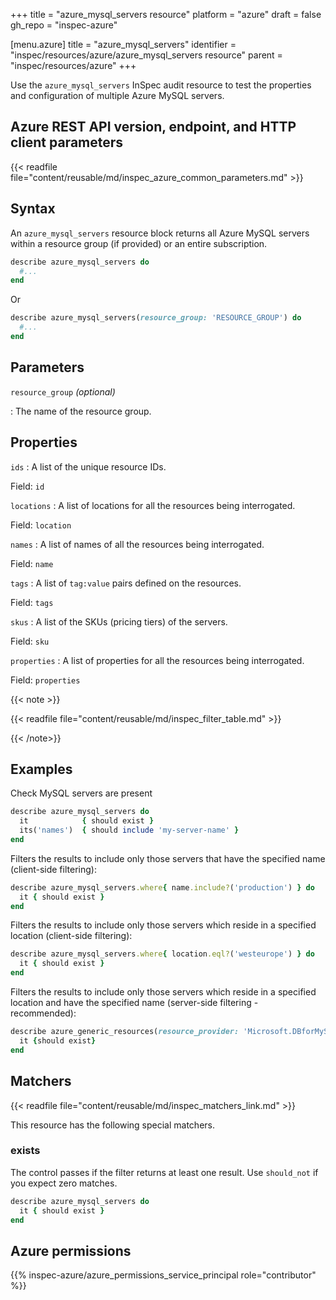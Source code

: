 +++
title = "azure_mysql_servers resource"
platform = "azure"
draft = false
gh_repo = "inspec-azure"

[menu.azure]
title = "azure_mysql_servers"
identifier = "inspec/resources/azure/azure_mysql_servers resource"
parent = "inspec/resources/azure"
+++

Use the `azure_mysql_servers` InSpec audit resource to test the properties and configuration of multiple Azure MySQL servers.

## Azure REST API version, endpoint, and HTTP client parameters

{{< readfile file="content/reusable/md/inspec_azure_common_parameters.md" >}}

## Syntax

An `azure_mysql_servers` resource block returns all Azure MySQL servers within a resource group (if provided) or an entire subscription.

```ruby
describe azure_mysql_servers do
  #...
end
```

Or

```ruby
describe azure_mysql_servers(resource_group: 'RESOURCE_GROUP') do
  #...
end
```

## Parameters

`resource_group` _(optional)_

: The name of the resource group.

## Properties

`ids`
: A list of the unique resource IDs.

  Field: `id`

`locations`
: A list of locations for all the resources being interrogated.

  Field: `location`

`names`
: A list of names of all the resources being interrogated.

  Field: `name`

`tags`
: A list of `tag:value` pairs defined on the resources.

  Field: `tags`

`skus`
: A list of the SKUs (pricing tiers) of the servers.

  Field: `sku`

`properties`
: A list of properties for all the resources being interrogated.

  Field: `properties`

{{< note >}}

{{< readfile file="content/reusable/md/inspec_filter_table.md" >}}

{{< /note>}}

## Examples

Check MySQL servers are present

```ruby
describe azure_mysql_servers do
  it            { should exist }
  its('names')  { should include 'my-server-name' }
end
```

Filters the results to include only those servers that have the specified name (client-side filtering):

```ruby
describe azure_mysql_servers.where{ name.include?('production') } do
  it { should exist }
end
```

Filters the results to include only those servers which reside in a specified location (client-side filtering):

```ruby
describe azure_mysql_servers.where{ location.eql?('westeurope') } do
  it { should exist }
end
```

Filters the results to include only those servers which reside in a specified location and have the specified name (server-side filtering - recommended):

```ruby
describe azure_generic_resources(resource_provider: 'Microsoft.DBforMySQL/servers', substring_of_name: 'production', location: 'westeurope') do
  it {should exist}
end
```

## Matchers

{{< readfile file="content/reusable/md/inspec_matchers_link.md" >}}

This resource has the following special matchers.

### exists

The control passes if the filter returns at least one result. Use `should_not` if you expect zero matches.

```ruby
describe azure_mysql_servers do
  it { should exist }
end
```

## Azure permissions

{{% inspec-azure/azure_permissions_service_principal role="contributor" %}}
